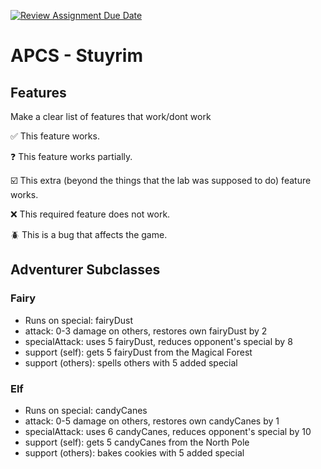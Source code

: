 [![Review Assignment Due Date](https://classroom.github.com/assets/deadline-readme-button-22041afd0340ce965d47ae6ef1cefeee28c7c493a6346c4f15d667ab976d596c.svg)](https://classroom.github.com/a/KprAwj1n)
# APCS - Stuyrim

## Features

Make a clear list of features that work/dont work

:white_check_mark: This feature works.

:question: This feature works partially.

:ballot_box_with_check: This extra (beyond the things that the lab was supposed to do) feature works.

:x: This required feature does not work.

:beetle: This is a bug that affects the game.


## Adventurer Subclasses

### Fairy
- Runs on special: fairyDust
- attack: 0-3 damage on others, restores own fairyDust by 2
- specialAttack: uses 5 fairyDust, reduces opponent's special by 8
- support (self): gets 5 fairyDust from the Magical Forest
- support (others): spells others with 5 added special

### Elf
- Runs on special: candyCanes
- attack: 0-5 damage on others, restores own candyCanes by 1
- specialAttack: uses 6 candyCanes, reduces opponent's special by 10
- support (self): gets 5 candyCanes from the North Pole
- support (others): bakes cookies with 5 added special


